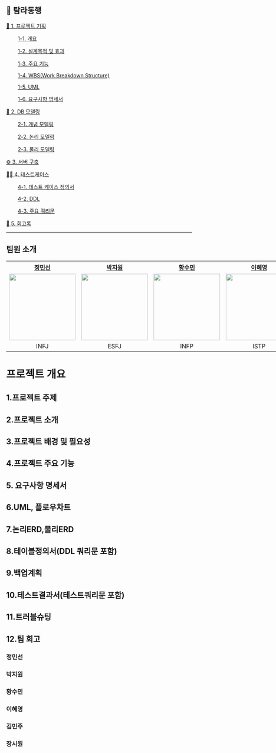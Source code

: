## 🍊 탐라동행

<a href="#1">📁 1. 프로젝트 기획</a>
  
  &nbsp;&nbsp;&nbsp;&nbsp;&nbsp;&nbsp;&nbsp;&nbsp;<a href="#1-1">1-1. 개요</a>

  &nbsp;&nbsp;&nbsp;&nbsp;&nbsp;&nbsp;&nbsp;&nbsp;<a href="#1-2">1-2. 설계목적 및 효과</a>

  &nbsp;&nbsp;&nbsp;&nbsp;&nbsp;&nbsp;&nbsp;&nbsp;<a href="#1-3">1-3. 주요 기능</a>

  &nbsp;&nbsp;&nbsp;&nbsp;&nbsp;&nbsp;&nbsp;&nbsp;<a href="#1-4">1-4. WBS(Work Breakdown Structure)</a>

  &nbsp;&nbsp;&nbsp;&nbsp;&nbsp;&nbsp;&nbsp;&nbsp;<a href="#1-5">1-5. UML</a>

  &nbsp;&nbsp;&nbsp;&nbsp;&nbsp;&nbsp;&nbsp;&nbsp;<a href="#1-6">1-6. 요구사항 명세서 </a>

<a href="#2">🧩 2. DB 모델링</a>

  &nbsp;&nbsp;&nbsp;&nbsp;&nbsp;&nbsp;&nbsp;&nbsp;<a href="#2-1">2-1. 개념 모델링</a>

  &nbsp;&nbsp;&nbsp;&nbsp;&nbsp;&nbsp;&nbsp;&nbsp;<a href="#2-2">2-2. 논리 모델링</a>

  &nbsp;&nbsp;&nbsp;&nbsp;&nbsp;&nbsp;&nbsp;&nbsp;<a href="#2-3">2-3. 물리 모델링</a>

<a href="#3">⚙️ 3. 서버 구축 </a>

<a href="#4">✍🏻 4. 테스트케이스 </a>

  &nbsp;&nbsp;&nbsp;&nbsp;&nbsp;&nbsp;&nbsp;&nbsp;<a href="#4-1">4-1. 테스트 케이스 정의서 </a>

  &nbsp;&nbsp;&nbsp;&nbsp;&nbsp;&nbsp;&nbsp;&nbsp;<a href="#4-2">4-2. DDL </a>

  &nbsp;&nbsp;&nbsp;&nbsp;&nbsp;&nbsp;&nbsp;&nbsp;<a href="#4-3">4-3. 주요 쿼리문 </a>

<a href="#5">📗 5. 회고록</a>

---

## 팀원 소개

<table style="width: 180%; text-align: center;">
  <tr>
    <th><a href="https://github.com/user1" target="_blank">정민선</a></th>
    <th><a href="https://github.com/user2" target="_blank">박지원</a></th>
    <th><a href="https://github.com/user3" target="_blank">황수민</a></th>
    <th><a href="https://github.com/user4" target="_blank">이혜영</a></th>
    <th><a href="https://github.com/user5" target="_blank">김민주</a></th>
    <th><a href="https://github.com/user6" target="_blank">장시원</a></th>
  </tr>
  <tr>
    <td><img src="https://github.com/user-attachments/assets/e50bf3b3-41c4-4f70-a3be-25d0ff053335" width="180" height="180"/></td>
    <td><img src="https://github.com/user-attachments/assets/982d7907-29c1-4d77-9089-387f2b99e89e" width="180" height="180"/></td>
    <td><img src="https://github.com/user-attachments/assets/5f3396e2-9e13-4553-a2c6-dba220585545" width="180" height="180"/></td>
    <td><img src="https://github.com/user-attachments/assets/e156d68a-a307-4148-a2cf-cc7f2a2f44f2" width="180" height="180"/></td>
    <td><img src="https://github.com/user-attachments/assets/7697120e-ced5-447a-9652-a85c9a88ac27" width="180" height="180"/></td>
    <td><img src="https://github.com/user-attachments/assets/7697120e-ced5-447a-9652-a85c9a88ac27" width="180" height="180"/></td>
  </tr>
  <tr>
    <td>INFJ</td>
    <td>ESFJ</td>
    <td>INFP</td>
    <td>ISTP</td>
    <td></td>
    <td>INTJ</td>
  </tr>
</table>



# 프로젝트 개요

## 1.프로젝트 주제
## 2.프로젝트 소개
## 3.프로젝트 배경 및 필요성
## 4.프로젝트 주요 기능
## 5. 요구사항 명세서
## 6.UML, 플로우차트
## 7.논리ERD,물리ERD
## 8.테이블정의서(DDL 쿼리문 포함)
## 9.백업계획
## 10.테스트결과서(테스트쿼리문 포함)
## 11.트러블슈팅
## 12.팀 회고

### 정민선

### 박지원

### 황수민

### 이혜영

### 김민주

### 장시원
